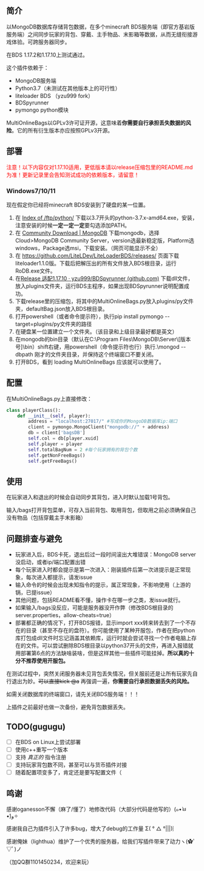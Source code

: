 ## 简介

以MongoDB数据库存储背包数据，在多个minecraft BDS服务端（即官方基岩版服务端）之间同步玩家的背包、穿戴、主手物品、末影箱等数据，从而无缝衔接游戏体验。可跨服务器同步。

在BDS 1.17.2和1.17.10上测试通过。

这个插件依赖于：

- MongoDB服务端
- Python3.7（未测试在其他版本上的可行性）
- liteloader BDS （yzu999 fork）
- BDSpyrunner
- pymongo python模块

MultiOnlineBags以GPLv3许可证开源，这意味着**你需要自行承担丢失数据的风险**。它的所有衍生版本亦应按照GPLv3开源。

## 部署

<font color=Red>注意！以下内容仅对1.17.10适用，更低版本请以release压缩包里的README.md为准！更新记录里会告知测试成功的依赖版本，请留意！</font>

### Windows7/10/11

现在假定你已经将minecraft BDS安装到了硬盘的某一位置。

1. 在 [Index of /ftp/python/](https://www.python.org/ftp/python/) 下载以3.7开头的python-3.7.x-amd64.exe，安装，注意安装的时候**一定一定一定**要勾选添加PATH。
2. 在 [Community Download | MongoDB](https://www.mongodb.com/try/download/community) 下载mongodb，选择Cloud>MongoDB Community Server，version选最新稳定版，Platform选windows，Package选msi，下载安装。（网页可能显示不全）
3. 在 https://github.com/LiteLDev/LiteLoaderBDS/releases/ 页面下载liteloader1.1.0版。下载后把解压出的所有文件放入BDS根目录，运行RoDB.exe文件。
4. 在[Release 适配1.17.10 · yzu999/BDSpyrunner (github.com)](https://github.com/yzu999/BDSpyrunner/releases/tag/1.6.0) 下载dll文件，放入plugins文件夹，运行BDS主程序，如果出现BDSpyrunner说明配置成功。
6. 下载release里的压缩包，将其中的MultiOnlineBags.py放入plugins/py文件夹，defaultBag.json放入BDS根目录。
7. 打开powershell（或者命令提示符），执行pip install pymongo --target=plugins/py文件夹的路径
8. 在硬盘某一位置建立一个文件夹。（该目录和上级目录最好都是英文）
9. 在mongodb的bin目录（默认在C:\Program Files\MongoDB\Server\\[版本号]\bin）shift右键，用powershell（命令提示符也行）执行.\mongod --dbpath 刚才的文件夹目录，并保持这个终端窗口不要关闭。
10. 打开BDS，看到 loading MultiOnlineBags 应该就可以使用了。

## 配置

在MultiOnlineBags.py上直接修改：

```python
class playerClass(): 
    def __init__(self, player):
        address = "localhost:27017/" #写成你的MongoDB数据库ip:端口
        client = pymongo.MongoClient("mongodb://" + address)
        db = client['bagsDB']
        self.col = db[player.xuid]
        self.player = player
        self.totalBagNum = 2 #每个玩家拥有的背包个数
        self.getNonFreeBags()
        self.getFreeBags()
```

## 使用

在玩家进入和退出的时候会自动同步其背包，进入时默认加载1号背包。

输入/bags打开背包菜单，可存入当前背包、取用背包，但取用之前必须确保自己没有物品（包括穿戴主手末影箱）

## 问题排查与避免

- 玩家进入后，BDS卡死，退出后过一段时间滚出大堆错误：MongoDB server没启动，或者ip/端口配置出错
- 每个玩家进入时都会提示是第一次进入：刚装插件后第一次进提示是正常现象，每次进入都提示，请发issue
- 输入命令的时候会出现未知指令的提示，属正常现象，不影响使用（上游的锅，已提issue）
- 其他问题，包括README看不懂，操作卡在哪一步之类，发issue就行。
- 如果输入/bags没反应，可能是服务器没开作弊（修改BDS根目录的server.properties，allow-cheats=true）
- 部署都正确的情况下，打开BDS报错，显示import xxx转来转去到了一个不存在的目录（甚至不存在的盘符）。你可能使用了某种开服包，作者在把python库打包成dll文件时忘记涵盖其依赖库，运行时就会尝试寻找一个作者电脑上存在的文件。可以尝试删除BDS根目录以python37开头的文件，再进入报错就用部署第6点的方法缺啥装啥，但是这样其他一些插件可能挂掉。**所以真的十分不推荐使用开服包。**

在测试过程中，突然关闭服务器未见背包丢失情况，但关服前还是让所有玩家先自行退出为妙。~~可以直接kick @a~~  再强调一遍，**你需要自行承担数据丢失的风险。**

如需关闭数据库的终端窗口，请先关闭BDS服务端！！！

上插件之前最好也做一次备份，避免背包数据丢失。

## TODO(gugugu)

- [ ] 在BDS on Linux上尝试部署
- [ ] 使用c++重写一个版本
- [ ] 支持 *真正的* 指令注册
- [ ] 支持玩家背包数不同，甚至可以与货币插件对接
- [ ] 随着配置项变多了，肯定还是要写配置文件（

## 鸣谢

感谢oganesson不懈（麻了/懂了）地修改代码（大部分代码是他写的）(๑•̀ㅂ•́)و✧

感谢我自己为插件引入了许多bug，增大了debug的工作量 Σ( ° △ °|||)︴

感谢俺妹（lighthua）维护了一个优秀的服务器，给我们写插件带来了动力ヽ(✿ﾟ▽ﾟ)ノ

（加QQ群1101450234，欢迎来玩）

